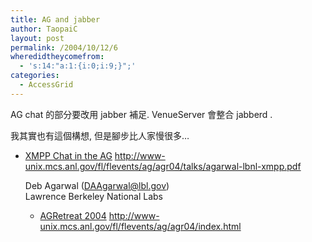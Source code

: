 ```yaml
---
title: AG and jabber
author: TaopaiC
layout: post
permalink: /2004/10/12/6
wheredidtheycomefrom:
  - 's:14:"a:1:{i:0;i:9;}";'
categories:
  - AccessGrid
---
```

AG chat 的部分要改用 jabber 補足. VenueServer 會整合 jabberd .

我其實也有這個構想, 但是腳步比人家慢很多&#8230;

<!--more-->

*   [XMPP Chat in the AG][1] 
    http://www-unix.mcs.anl.gov/fl/flevents/ag/agr04/talks/agarwal-lbnl-xmpp.pdf
    
    Deb Agarwal (DAAgarwal@lbl.gov)  
    Lawrence Berkeley National Labs</li> 
    *   [AGRetreat 2004][2] 
        http://www-unix.mcs.anl.gov/fl/flevents/ag/agr04/index.html</li> </ul>

 [1]: http://www-unix.mcs.anl.gov/fl/flevents/ag/agr04/talks/agarwal-lbnl-xmpp.pdf
 [2]: http://www-unix.mcs.anl.gov/fl/flevents/ag/agr04/index.html